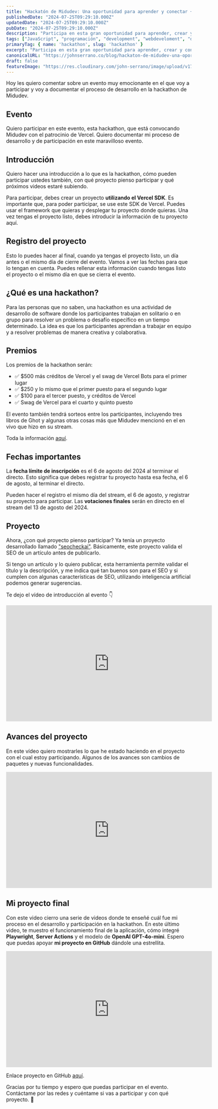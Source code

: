 ```yaml
---
title: "Hackatón de Midudev: Una oportunidad para aprender y conectar + vercel"
publishedDate: "2024-07-25T09:29:10.000Z"
updatedDate: "2024-07-25T09:29:10.000Z"
pubDate: "2024-07-25T09:29:10.000Z"
description: "Participa en esta gran oportunidad para aprender, crear y conectar con otros desarrolladores en el hackatón de Midudev. ¡No te lo pierdas!"
tags: ["JavaScript", "programación", "development", "webdeveloment", "desarrollo-web", "TypeScript", "frontend", "front-end", "redux", "hackathon", "software", "web", "johnserrano.co", "johnserrano", "estado", "react"]
primaryTag: { name: 'hackathon', slug: 'hackathon' }
excerpt: "Participa en esta gran oportunidad para aprender, crear y conectar con otros desarrolladores en el hackatón de Midudev. ¡No te lo pierdas!"
canonicalURL: "https://johnserrano.co/blog/hackaton-de-midudev-una-oportunidad-para-aprender-y-conectar-vercel"
draft: false
featureImage: "https://res.cloudinary.com/john-serrano/image/upload/v1721915962/John%20Serrano/Blog%20Post/tcubzloovmups9pup0ug.png"
---
```



Hoy les quiero comentar sobre un evento muy emocionante en el que voy a participar y voy a documentar el proceso de desarrollo en la hackathon de Midudev.

## Evento

Quiero participar en este evento, esta hackathon, que está convocando Midudev con el patrocinio de Vercel. Quiero documentar mi proceso de desarrollo y de participación en este maravilloso evento.

## Introducción

Quiero hacer una introducción a lo que es la hackathon, cómo pueden participar ustedes también, con qué proyecto pienso participar y qué próximos videos estaré subiendo.

Para participar, debes crear un proyecto **utilizando el Vercel SDK**. Es importante que, para poder participar, se use este SDK de Vercel. Puedes usar el framework que quieras y desplegar tu proyecto donde quieras. Una vez tengas el proyecto listo, debes introducir la información de tu proyecto aquí.

## Registro del proyecto

Esto lo puedes hacer al final, cuando ya tengas el proyecto listo, un día antes o el mismo día de cierre del evento. Vamos a ver las fechas para que lo tengan en cuenta. Puedes rellenar esta información cuando tengas listo el proyecto o el mismo día en que se cierra el evento.

## ¿Qué es una hackathon? 

Para las personas que no saben, una hackathon es una actividad de desarrollo de software donde los participantes trabajan en solitario o en grupo para resolver un problema o desafío específico en un tiempo determinado. La idea es que los participantes aprendan a trabajar en equipo y a resolver problemas de manera creativa y colaborativa.

## Premios

Los premios de la hackathon serán: 
* ✅ $500 más créditos de Vercel y el swag de Vercel Bots para el primer lugar
* ✅ $250 y lo mismo que el primer puesto para el segundo lugar
* ✅ $100 para el tercer puesto, y créditos de Vercel
* ✅ Swag de Vercel para el cuarto y quinto puesto

El evento también tendrá sorteos entre los participantes, incluyendo tres libros de Ghot y algunas otras cosas más que Midudev mencionó en el en vivo que hizo en su stream.

Toda la información [aquí](https://github.com/midudev/hackaton-vercel-2024).

## Fechas importantes

La **fecha límite de inscripción** es el 6 de agosto del 2024 al terminar el directo. Esto significa que debes registrar tu proyecto hasta esa fecha, el 6 de agosto, al terminar el directo. 

Pueden hacer el registro el mismo día del stream, el 6 de agosto, y registrar su proyecto para participar. Las **votaciones finales** serán en directo en el stream del 13 de agosto del 2024.

## Proyecto

Ahora, ¿con qué proyecto pienso participar? Ya tenía un proyecto desarrollado llamado ["seocheckai"](https://seocheckai.com/). Básicamente, este proyecto valida el SEO de un artículo antes de publicarlo. 

Si tengo un artículo y lo quiero publicar, esta herramienta permite validar el título y la descripción, y me indica qué tan buenos son para el SEO y si cumplen con algunas características de SEO, utilizando inteligencia artificial podemos generar sugerencias.

Te dejo el vídeo de introducción al evento 👇


<iframe width="560" height="315" src="https://www.youtube.com/embed/qwlDhPcMILw" frameborder="0" allowfullscreen></iframe>


## Avances del proyecto

En este vídeo quiero mostrarles lo que he estado haciendo en el proyecto con el cual estoy participando. Algunos de los avances son cambios de paquetes y nuevas funcionalidades.

<iframe width="560" height="315" src="https://www.youtube.com/embed/qVSIG78ukw0" frameborder="0" allowfullscreen></iframe>

## Mi proyecto final

Con este video cierro una serie de videos donde te enseñé cuál fue mi proceso en el desarrollo y participación en la hackathon. En este último video, te muestro el funcionamiento final de la aplicación, cómo integré **Playwright**, **Server Actions** y el modelo de **OpenAI GPT-4o-mini**. Espero que puedas apoyar **mi proyecto en GitHub** dándole una estrellita.

<iframe width="560" height="315" src="https://www.youtube.com/embed/q_iuznbTR1Q" frameborder="0" allowfullscreen></iframe>

Enlace proyecto en GitHub [aquí]([http](https://github.com/johnsi15/seocheck-ai)).

Gracias por tu tiempo y espero que puedas participar en el evento. Contáctame por las redes y cuéntame si vas a participar y con qué proyecto. 💪

